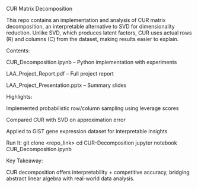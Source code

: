 CUR Matrix Decomposition

This repo contains an implementation and analysis of CUR matrix decomposition, an interpretable alternative to SVD for dimensionality reduction. Unlike SVD, which produces latent factors, CUR uses actual rows (R) and columns (C) from the dataset, making results easier to explain.

Contents:

CUR_Decomposition.ipynb – Python implementation with experiments

LAA_Project_Report.pdf – Full project report

LAA_Project_Presentation.pptx – Summary slides

Highlights:

Implemented probabilistic row/column sampling using leverage scores

Compared CUR with SVD on approximation error

Applied to GIST gene expression dataset for interpretable insights

Run It:
git clone <repo_link>
cd CUR-Decomposition
jupyter notebook CUR_Decomposition.ipynb


Key Takeaway:

CUR decomposition offers interpretability + competitive accuracy, bridging abstract linear algebra with real-world data analysis.
